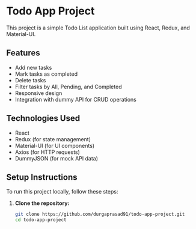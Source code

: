 # Todo App Project

This project is a simple Todo List application built using React, Redux, and Material-UI.

## Features

- Add new tasks
- Mark tasks as completed
- Delete tasks
- Filter tasks by All, Pending, and Completed
- Responsive design
- Integration with dummy API for CRUD operations

## Technologies Used

- React
- Redux (for state management)
- Material-UI (for UI components)
- Axios (for HTTP requests)
- DummyJSON (for mock API data)

## Setup Instructions

To run this project locally, follow these steps:

1. **Clone the repository:**

   ```bash
   git clone https://github.com/durgaprasad91/todo-app-project.git
   cd todo-app-project
